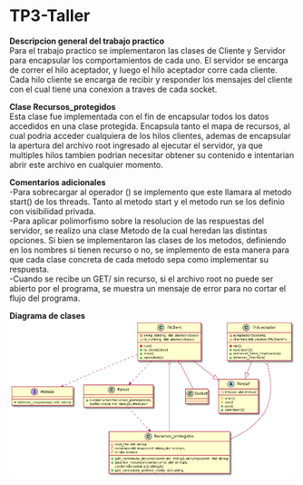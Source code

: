 # TP3-Taller

**Descripcion general del trabajo practico**  
Para el trabajo practico se implementaron las clases de Cliente y Servidor para encapsular los comportamientos de cada uno. El servidor se encarga de correr el hilo aceptador, y luego el hilo aceptador corre cada cliente. Cada hilo cliente se encarga de recibir y responder los mensajes del cliente con el cual tiene una conexion a traves de cada socket.   

**Clase Recursos_protegidos**  
Esta clase fue implementada con el fin de encapsular todos los datos accedidos en una clase protegida. Encapsula tanto el mapa de recursos, al cual podria acceder cualquiera de los hilos clientes, ademas de encapsular la apertura del archivo root ingresado al ejecutar el servidor, ya que multiples hilos tambien podrian necesitar obtener su contenido e intentarian abrir este archivo en cualquier momento.  

**Comentarios adicionales**  
-Para sobrecargar al operador () se implemento que este llamara al metodo start() de los threads. Tanto al metodo start y el metodo run se los definio con visibilidad privada.  
-Para aplicar polimorfismo sobre la resolucion de las respuestas del servidor, se realizo una clase Metodo de la cual heredan las distintas opciones. Si bien se implementaron las clases de los metodos, definiendo en los nombres si tienen recurso o no, se implemento de esta manera para que cada clase concreta de cada metodo sepa como implementar su respuesta.  
-Cuando se recibe un GET/ sin recurso, si el archivo root no puede ser abierto por el programa, se muestra un mensaje de error para no cortar el flujo del programa.  

**Diagrama de clases**  
![Alt Text](clasestp3.png)  
